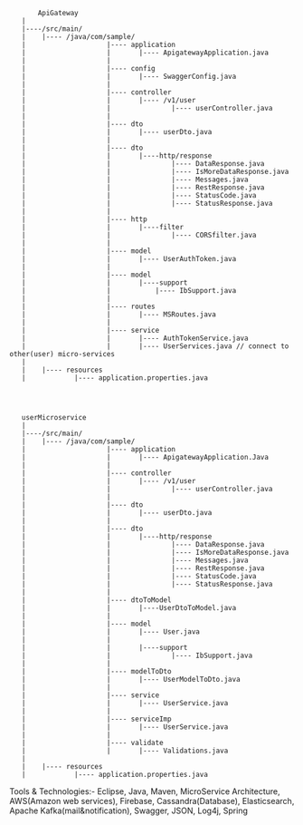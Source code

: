 
           ApiGateway
	   |
	   |----/src/main/
	   |	|---- /java/com/sample/
	   |					|---- application
	   |					|		|---- ApigatewayApplication.java
	   |					|
	   |					|---- config
	   |					|		|---- SwaggerConfig.java
	   |					|
	   |					|---- controller
	   |					|		|---- /v1/user
	   |					|				|---- userController.java
	   |					|
	   |					|---- dto
	   |					|		|---- userDto.java
	   |					|
	   |					|---- dto
	   |					|		|----http/response
	   |					|				|---- DataResponse.java
	   |					|				|---- IsMoreDataResponse.java
	   |					|				|---- Messages.java
	   |					|				|---- RestResponse.java
	   |					|				|---- StatusCode.java
	   |					|				|---- StatusResponse.java
	   |					|
	   |					|---- http
	   |					|		|----filter
	   |					|				|---- CORSfilter.java
	   |	    			|
	   |					|---- model
	   |					|		|---- UserAuthToken.java
	   |					|
	   |					|---- model
	   |					|		|----support		
	   |					|			|---- IbSupport.java
	   |	    			|
	   |					|---- routes
	   |					|		|---- MSRoutes.java
	   |					|
	   |					|---- service
	   |					|		|---- AuthTokenService.java
	   |					|		|---- UserServices.java // connect to other(user) micro-services
	   |		
	   |	|---- resources
	   |			|---- application.properties.java




	   userMicroservice
	   |
	   |----/src/main/
	   |	|---- /java/com/sample/
	   |					|---- application
	   |					|		|---- ApigatewayApplication.Java
	   |					|
	   |					|---- controller
	   |					|		|---- /v1/user
	   |					|				|---- userController.java
	   |					|
	   |					|---- dto
	   |					|		|---- userDto.java
	   |					|
	   |					|---- dto
	   |					|		|----http/response
	   |					|				|---- DataResponse.java
	   |					|				|---- IsMoreDataResponse.java
	   |					|				|---- Messages.java
	   |					|				|---- RestResponse.java
	   |					|				|---- StatusCode.java
	   |					|				|---- StatusResponse.java
	   |					|
	   |					|---- dtoToModel
	   |					|		|----UserDtoToModel.java
	   |	    			|
	   |					|---- model
	   |					|		|---- User.java
	   |					|
	   |					|		|----support		
	   |					|				|---- IbSupport.java
	   |					|
	   |					|---- modelToDto
	   |					|		|---- UserModelToDto.java
	   |					|
	   |					|---- service
	   |					|		|---- UserService.java
	   |					|
	   |					|---- serviceImp
	   |					|		|---- UserService.java
	   |					|
	   |					|---- validate
	   |					|		|---- Validations.java
	   |		
	   |	|---- resources
	   |			|---- application.properties.java


Tools & Technologies:- 
				Eclipse, Java, Maven, MicroService Architecture, AWS(Amazon web services), 	Firebase, Cassandra(Database), Elasticsearch, Apache Kafka(mail&notification), Swagger, JSON, Log4j, Spring  
